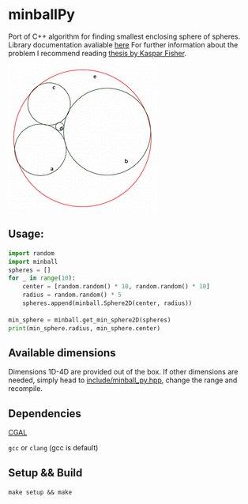 # minballPy
Port of C++ algorithm for finding smallest enclosing sphere of spheres. Library documentation avaliable [here](http://doc.cgal.org/latest/Bounding_volumes/classCGAL_1_1Min__sphere__of__spheres__d.html#af9d984199150f79be185b3cb526399b9)
For further information about the problem I recommend reading [thesis by Kaspar Fisher](https://www.inf.ethz.ch/personal/emo/DoctThesisFiles/fischer05.pdf).

![alt text](https://github.com/JendaPlhak/minballPy/blob/master/img/example.gif "Example circles")


## Usage:

```python
import random
import minball
spheres = []
for _ in range(10):
    center = [random.random() * 10, random.random() * 10]
    radius = random.random() * 5
    spheres.append(minball.Sphere2D(center, radius))

min_sphere = minball.get_min_sphere2D(spheres)
print(min_sphere.radius, min_sphere.center)
```

## Available dimensions
Dimensions 1D-4D are provided out of the box. If other dimensions are needed, simply
head to [include/minball_py.hpp](https://github.com/JendaPlhak/minballPy/blob/master/include/minball_py.hpp),
change the range and recompile.

## Dependencies
[CGAL](https://github.com/JendaPlhak/minballPy/blob/master/img/example.gif)

`gcc` or `clang` (gcc is default)

## Setup && Build

`make setup && make`
